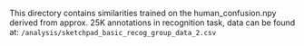 This directory contains	similarities trained on	the human_confusion.npy	derived from approx. 25K annotations in recognition task, data can be found at: `/analysis/sketchpad_basic_recog_group_data_2.csv`